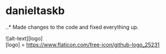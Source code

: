 # danieltaskb

..* Made changes to the code and fixed everything up.

![alt-text][logo]  
[logo] = https://www.flaticon.com/free-icon/github-logo_25231
